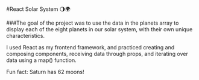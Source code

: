 #React Solar System 🌖🌍

###The goal of the project was to use the data in the planets array to display each of the eight planets in our solar system, with their own unique characteristics. 

I used React as my frontend framework, and practiced creating and composing components, receiving data through props, and iterating over data using a map() function.   

Fun fact: Saturn has 62 moons!
